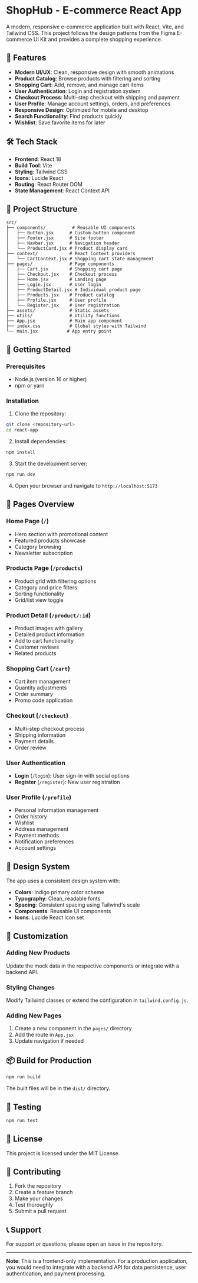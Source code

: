 # ShopHub - E-commerce React App

A modern, responsive e-commerce application built with React, Vite, and Tailwind CSS. This project follows the design patterns from the Figma E-commerce UI Kit and provides a complete shopping experience.

## 🚀 Features

- **Modern UI/UX**: Clean, responsive design with smooth animations
- **Product Catalog**: Browse products with filtering and sorting
- **Shopping Cart**: Add, remove, and manage cart items
- **User Authentication**: Login and registration system
- **Checkout Process**: Multi-step checkout with shipping and payment
- **User Profile**: Manage account settings, orders, and preferences
- **Responsive Design**: Optimized for mobile and desktop
- **Search Functionality**: Find products quickly
- **Wishlist**: Save favorite items for later

## 🛠️ Tech Stack

- **Frontend**: React 18
- **Build Tool**: Vite
- **Styling**: Tailwind CSS
- **Icons**: Lucide React
- **Routing**: React Router DOM
- **State Management**: React Context API

## 📁 Project Structure

```
src/
├── components/          # Reusable UI components
│   ├── Button.jsx      # Custom button component
│   ├── Footer.jsx      # Site footer
│   ├── Navbar.jsx      # Navigation header
│   └── ProductCard.jsx # Product display card
├── context/            # React Context providers
│   └── CartContext.jsx # Shopping cart state management
├── pages/              # Page components
│   ├── Cart.jsx        # Shopping cart page
│   ├── Checkout.jsx    # Checkout process
│   ├── Home.jsx        # Landing page
│   ├── Login.jsx       # User login
│   ├── ProductDetail.jsx # Individual product page
│   ├── Products.jsx    # Product catalog
│   ├── Profile.jsx     # User profile
│   └── Register.jsx    # User registration
├── assets/             # Static assets
├── utils/              # Utility functions
├── App.jsx             # Main app component
├── index.css           # Global styles with Tailwind
└── main.jsx           # App entry point
```

## 🚀 Getting Started

### Prerequisites

- Node.js (version 16 or higher)
- npm or yarn

### Installation

1. Clone the repository:
```bash
git clone <repository-url>
cd react-app
```

2. Install dependencies:
```bash
npm install
```

3. Start the development server:
```bash
npm run dev
```

4. Open your browser and navigate to `http://localhost:5173`

## 📱 Pages Overview

### Home Page (`/`)
- Hero section with promotional content
- Featured products showcase
- Category browsing
- Newsletter subscription

### Products Page (`/products`)
- Product grid with filtering options
- Category and price filters
- Sorting functionality
- Grid/list view toggle

### Product Detail (`/product/:id`)
- Product images with gallery
- Detailed product information
- Add to cart functionality
- Customer reviews
- Related products

### Shopping Cart (`/cart`)
- Cart item management
- Quantity adjustments
- Order summary
- Promo code application

### Checkout (`/checkout`)
- Multi-step checkout process
- Shipping information
- Payment details
- Order review

### User Authentication
- **Login** (`/login`): User sign-in with social options
- **Register** (`/register`): New user registration

### User Profile (`/profile`)
- Personal information management
- Order history
- Wishlist
- Address management
- Payment methods
- Notification preferences
- Account settings

## 🎨 Design System

The app uses a consistent design system with:

- **Colors**: Indigo primary color scheme
- **Typography**: Clean, readable fonts
- **Spacing**: Consistent spacing using Tailwind's scale
- **Components**: Reusable UI components
- **Icons**: Lucide React icon set

## 🔧 Customization

### Adding New Products

Update the mock data in the respective components or integrate with a backend API.

### Styling Changes

Modify Tailwind classes or extend the configuration in `tailwind.config.js`.

### Adding New Pages

1. Create a new component in the `pages/` directory
2. Add the route in `App.jsx`
3. Update navigation if needed

## 📦 Build for Production

```bash
npm run build
```

The built files will be in the `dist/` directory.

## 🧪 Testing

```bash
npm run test
```

## 📄 License

This project is licensed under the MIT License.

## 🤝 Contributing

1. Fork the repository
2. Create a feature branch
3. Make your changes
4. Test thoroughly
5. Submit a pull request

## 📞 Support

For support or questions, please open an issue in the repository.

---

**Note**: This is a frontend-only implementation. For a production application, you would need to integrate with a backend API for data persistence, user authentication, and payment processing.

